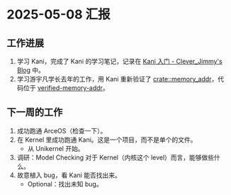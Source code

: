 # 2025-05-08 汇报

## 工作进展

1. 学习 Kani，完成了 Kani 的学习笔记，记录在 [Kani 入门 - Clever_Jimmy's Blog](https://leverimmy.top/2025/04/22/An-Introduction-to-Kani) 中。
2. 学习游宇凡学长去年的工作，用 Kani 重新验证了 [crate::memory_addr](https://github.com/rcore-os/arceos/tree/dev/crates/memory_addr)，代码位于 [verified-memory-addr](../verified-memory-addr/)。

## 下一周的工作

1. 成功跑通 ArceOS（检查一下）。
2. 在 Kernel 里成功跑通 Kani。这是一个项目，而不是单个的文件。
   - 从 Unikernel 开始。
3. 调研：Model Checking 对于 Kernel（内核这个 level）而言，能够做些什么。
4. 故意植入 bug，看 Kani 能否找出来。
   - Optional：找出未知 bug。
